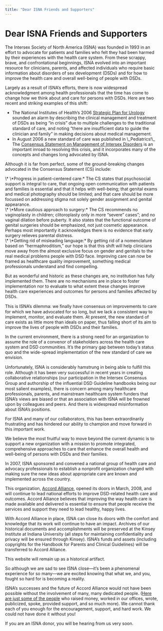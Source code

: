 ```yaml
---
title: "Dear ISNA Friends and Supporters"
---
```


# Dear ISNA Friends and Supporters

<p>The Intersex Society of North America (<span class="caps">ISNA</span>) was founded in 1993 in an effort to advocate for patients and families who felt they had been harmed by their experiences with the health care system. From these scrappy, brave, and confrontational beginnings, <span class="caps">ISNA</span> evolved into an important resource for clinicians, parents, and affected individuals who require basic information about disorders of sex development (<span class="caps">DSD</span>s) and for how to improve the health care and overall well-being of people with <span class="caps">DSD</span>s.  </p>

<p>Largely as a result of <span class="caps">ISNA</span>’s efforts, there is now widespread acknowledgment among health professionals that the time has come to change how we think about and care for persons with <span class="caps">DSD</span>s. Here are two recent and striking examples of this shift:  </p>

<ul>
	<li>The National Institutes of Health’s 2006 <a href="http://www.niddk.nih.gov/federal/planning/Pediatric-Urology">Strategic Plan for Urology</a> sounded an alarm by describing the clinical management and treatment of <span class="caps">DSD</span>s as being “in crisis” due to multiple challenges to the traditional standard of care, and noting “there are insufﬁcient data to guide the clinician and family” in making decisions about medical management.</li>
	<li>In August 2006 a new standard of care was published in \_Pediatrics!\_ The <a href="http://pediatrics.aappublications.org/cgi/reprint/118/2/e488">Consensus Statement on Management of Intersex Disorders</a> is an important inroad to resolving this crisis, and it incorporates many of the concepts and changes long advocated by <span class="caps">ISNA</span>.</li>
</ul>

<p>Although it is far from perfect, some of the ground-breaking changes advocated in the Consensus Statement (CS) include:  </p>

<p>\* \*Progress in patient-centered care:* The CS states that psychosocial support is integral to care, that ongoing open communication with patients and families is essential and that it helps with well-being; that genital exams and medical photography should be limited; and that care should be more focussed on addressing stigma not solely gender assignment and genital appearance.  <br />
\* \*More cautious approach to surgery:* The CS recommends no vaginoplasty in children; clitoroplasty only in more &#8220;severe&#8221; cases&#8221;; and no vaginal dilation before puberty. It also states that the functional outcome of genital surgeries should be emphasized, not just cosmetic appearance. Perhaps most importantly it acknowledges there is no evidence that early surgery relieves parental distress.  <br />
\* \*Getting rid of misleading language:* By getting rid of a nomenclature based on “hermaphroditism,&#8221; our hope is that this shift will help clinicians move away from the almost exclusive focus on gender and genitals to the real medical problems people with <span class="caps">DSD</span> face. Improving care can now be framed as healthcare quality improvement, something medical professionals understand and find compelling.  </p>

<p>But as wonderful and historic as these changes are, no institution has fully implemented them. There are no mechanisms are in place to foster implementation nor to evaluate to what extent these changes improve health care experiences and outcomes for persons and families affected by <span class="caps">DSD</span>s.  </p>

<p>This is <span class="caps">ISNA</span>’s dilemma: we ﬁnally have consensus on improvements to care for which we have advocated for so long, but we lack a consistent way to implement, monitor, and evaluate them. At present, the new standard of care exists as little more than ideals on paper, thus falling short of its aim to improve the lives of people with <span class="caps">DSD</span>s and their families.  </p>

<p>In the current environment, there is a strong need for an organization to assume the role of a convenor of stakeholders across the health care system and <span class="caps">DSD</span> communities. It’s the primary gap between today’s status quo and the wide-spread implementation of the new standard of care we envision.  </p>

<p>Unfortunately, <span class="caps">ISNA</span> is considerably hamstrung in being able to fulﬁll this role. Although it has been very successful in recent years in creating collaborative relationships (our participation in the Intersex Consensus Group and authorship of the inﬂuential <span class="caps">DSD</span> Guideline handbooks being our most salient examples), there is concern among many healthcare professionals, parents, and mainstream healthcare system funders that <span class="caps">ISNA</span>’s views are biased or that an association with <span class="caps">ISNA</span> will be frowned upon by colleagues and peers. And there is widespread misinformation about <span class="caps">ISNA</span>&#8217;s positions.  </p>

<p>For <span class="caps">ISNA</span> and many of our collaborators, this has been extraordinarily frustrating and has hindered our ability to champion and move forward in this important work.  </p>

<p>We believe the most fruitful way to move beyond the current dynamic is to support a new organization with a mission to promote integrated, comprehensive approaches to care that enhance the overall health and well-being of persons with <span class="caps">DSD</span>s and their families.  </p>

<p>In 2007, <span class="caps">ISNA</span> sponsored and convened a national group of health care and advocacy professionals to establish a nonprofit organization charged with making sure the new ideas about appropriate care are known and implemented across the country.  </p>

<p>This organization, <a href="http://www.accordalliance.org/">Accord Alliance</a>, opened its doors in March, 2008, and will continue to lead national efforts to improve <span class="caps">DSD</span>-related health care and outcomes. Accord Alliance believes that improving the way health care is made available and delivered is essential to ensure that people receive the services and support they need to lead healthy, happy lives.  </p>

<p>With Accord Alliance in place, <span class="caps">ISNA</span> can close its doors with the comfort and knowledge that its work will continue to have an impact. Archives of our historical documents and accomplishments will be preserved at the Kinsey Institute at Indiana University (all steps for maintaining confidentiality and privacy will be ensured through Kinsey). <span class="caps">ISNA</span>’s funds and assets (including copyrights for the Handbook for Parents and Clinical Guidelines) will be transferred to Accord Alliance.  </p>

<p>This website will remain up as a historical artifact.  </p>

<p>So although we are sad to see <span class="caps">ISNA</span> close&#8212;it&#8217;s been a phenomenal experience for so many&#8212;we are excited knowing that what we, and you, fought so hard for is becoming a reality.  </p>

<p><span class="caps">ISNA</span>&#8217;s successes and the future of Accord Alliance would not have been possible without the involvement of many, many dedicated people. (<a href="/about/emeritus/">Here are just some of the people</a> who raised money, worked in our offices, wrote, publicized, spoke, provided support, and so much more). We cannot thank each of you enough for the encouragement, support, and hard work. We could not have done it without you!  </p>

<p>If you are an <span class="caps">ISNA</span> donor, you will be hearing from us very soon.</p>